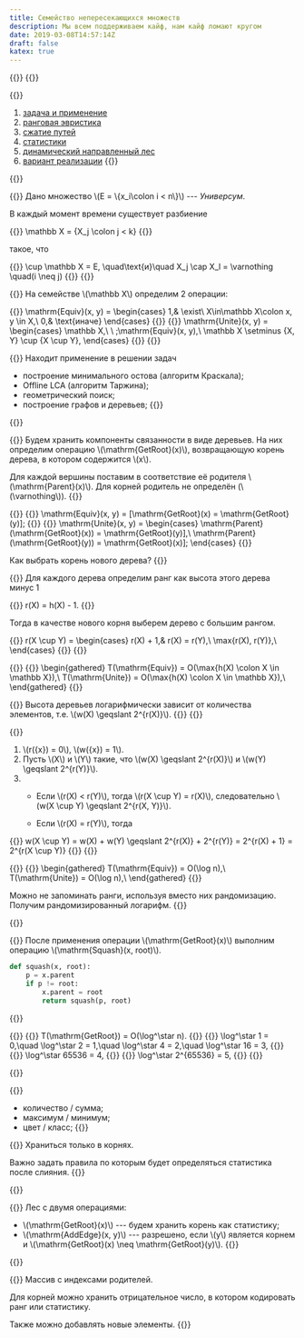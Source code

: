 ```yaml
---
title: Семейство непересекающихся множеств
description: Мы всем поддерживаем кайф, нам кайф ломают кругом
date: 2019-03-08T14:57:14Z
draft: false
katex: true
---
```


{{<slide title="DSU" class="clear" shout="true"/>}}
{{<slide title="Семейство непересекающихся множеств" class="section" />}}

{{<slide title="План" class="toc" id="toc">}}
1. [задача и применение](#problem)
2. [ранговая эвристика](#rank-heuristic)
3. [сжатие путей](#path-compression)
4. [статистики](#statistics)
5. [динамический направленный лес](#ddf)
6. [вариант реализации](#implementation)
{{</slide>}}

{{<slide title="Задача и применение" class="section" id="problem" />}}

{{<slide title="Задача и применение">}}
Дано множество \\(E = \\{x\_i\colon i < n\\}\\) --- _Универсум_.

В каждый момент времени существует разбиение

{{<equation>}}
    \mathbb X = \{X_j \colon j < k\}
{{</equation>}}

такое, что

{{<equation>}}
    \cup \mathbb X = E,
    \quad\text{и}\quad
    X_j \cap X_l = \varnothing
    \quad(i \neq j)
{{</equation>}}
{{</slide>}}

{{<slide title="Задача и применение">}}
На семействе \\(\mathbb X\\) определим 2 операции:

{{<equation>}}
    \mathrm{Equiv}(x, y) =
    \begin{cases}
        1,& \exist\ X\in\mathbb X\colon x, y \in X,\\
        0,& \text{иначе}
    \end{cases}
{{</equation>}}
{{<equation>}}
    \mathrm{Unite}(x, y) =
    \begin{cases}
        \mathbb X,\ \ \;\mathrm{Equiv}(x, y),\\
        \mathbb X \setminus \{X, Y\} \cup \{X \cup Y\},
    \end{cases}
{{</equation>}}
{{</slide>}}

{{<slide title="Задача и применение">}}
Находит применение в решении задач
- построение минимального остова (алгоритм Краскала);
- Offline LCA (алгоритм Таржина);
- геометрический поиск;
- построение графов и деревьев;
{{</slide>}}

{{<slide title="Ранговая эвристика" class="section" id="rank-heuristic" />}}

{{<slide title="Ранговая эвристика">}}
Будем хранить компоненты связанности в виде деревьев. На них определим операцию \\(\mathrm{GetRoot}(x)\\), возвращающую корень дерева, в котором содержится \\(x\\).

Для каждой вершины поставим в соответствие её родителя \\(\mathrm{Parent}(x)\\). Для корней родитель не определён (\\(\varnothing\\)).
{{</slide>}}

{{<slide title="Ранговая эвристика">}}
{{<equation>}}
    \mathrm{Equiv}(x, y) = [\mathrm{GetRoot}(x) = \mathrm{GetRoot}(y)];
{{</equation>}}
{{<equation>}}
    \mathrm{Unite}(x, y) = \begin{cases}
        \mathrm{Parent}(\mathrm{GetRoot}(x)) = \mathrm{GetRoot}(y)],\\
        \mathrm{Parent}(\mathrm{GetRoot}(y)) = \mathrm{GetRoot}(x)];
    \end{cases}
{{</equation>}}

Как выбрать корень нового дерева?
{{</slide>}}

{{<slide title="Ранговая эвристика">}}
Для каждого дерева определим ранг как высота этого дерева минус 1

{{<equation>}}
    r(X) = h(X) - 1.
{{</equation>}}

Тогда в качестве нового корня выберем дерево с большим рангом.

{{<equation>}}
    r(X \cup Y) = \begin{cases}
        r(X) + 1,& r(X) = r(Y),\\
        \max\{r(X), r(Y)\},\\
    \end{cases}
{{</equation>}}
{{</slide>}}

{{<slide title="Ранговая эвристика">}}
{{<equation>}}
    \begin{gathered}
        T(\mathrm{Equiv}) = O(\max\{h(X) \colon X \in \mathbb X\}),\\
        T(\mathrm{Unite}) = O(\max\{h(X) \colon X \in \mathbb X\}),\\
    \end{gathered}
{{</equation>}}

{{<theorem type="Утверждение" class="next">}}
Высота деревьев логарифмически зависит от количества элементов, т.е. \\(w(X) \geqslant 2^{r(X)}\\).
{{</theorem>}}
{{</slide>}}

{{<slide title="Ранговая эвристика">}}
1. \\(r({x}) = 0\\), \\(w({x}) = 1\\).
2. Пусть \\(X\\) и \\(Y\\) такие, что \\(w(X) \geqslant 2^{r(X)}\\) и \\(w(Y) \geqslant 2^{r(Y)}\\).
3. - Если \\(r(X) < r(Y)\\), тогда \\(r(X \cup Y) = r(X)\\), следовательно \\(w(X \cup Y) \geqslant 2^{r(X, Y)}\\).

    - Если \\(r(X) = r(Y)\\), тогда

{{<equation>}}
    w(X \cup Y) = w(X) + w(Y) \geqslant 2^{r(X)} + 2^{r(Y)} = 2^{r(X) + 1} = 2^{r(X \cup Y)}
{{</equation>}}
{{</slide>}}

{{<slide title="Ранговая эвристика">}}
{{<equation>}}
    \begin{gathered}
        T(\mathrm{Equiv}) = O(\log n),\\
        T(\mathrm{Unite}) = O(\log n),\\
    \end{gathered}
{{</equation>}}

Можно не запоминать ранги, используя вместо них рандомизацию. Получим рандомизированный логарифм.
{{</slide>}}

{{<slide title="Сжатие путей" class="section" id="path-compression" />}}

{{<slide title="Сжатие путей">}}
После применения операции \\(\mathrm{GetRoot}(x)\\) выполним операцию \\(\mathrm{Squash}(x, root)\\).

```python
def squash(x, root):
    p = x.parent
    if p != root:
        x.parent = root
        return squash(p, root)
```
{{</slide>}}

{{<slide title="Сжатие путей">}}
{{<equation>}}
    T(\mathrm{GetRoot}) = O(\log^\star n).
{{</equation>}}
{{<equation class="next">}}
    \log^\star 1 = 0,\quad
    \log^\star 2 = 1,\quad
    \log^\star 4 = 2,\quad
    \log^\star 16 = 3,
{{</equation>}}
{{<equation class="next">}}
    \log^\star 65536 = 4,
{{</equation>}}
{{<equation class="next">}}
    \log^\star 2^{65536} = 5,
{{</equation>}}
{{</slide>}}

{{<slide title="Статистики" class="section" id="statistics" />}}

{{<slide title="Статистики">}}
- количество / сумма;
- максимум / минимум;
- цвет / класс;
{{</slide>}}

{{<slide title="Статистики">}}
Храниться только в корнях.

Важно задать правила по которым будет определяться статистика после слияния.
{{</slide>}}

{{<slide title="Динамический направленный лес" class="section" id="ddf" />}}

{{<slide title="Динамический направленный лес">}}
Лес с двумя операциями:
- \\(\mathrm{GetRoot}(x)\\) --- будем хранить корень как статистику;
- \\(\mathrm{AddEdge}(x, y)\\) --- разрешено, если \\(y\\) является корнем и \\(\mathrm{GetRoot}(x) \neq \mathrm{GetRoot}(y)\\).
{{</slide>}}

{{<slide title="Вариант реализации" class="section" id="implementation" />}}

{{<slide title="Вариант реализации">}}
Массив с индексами родителей.

Для корней можно хранить отрицательное число, в котором кодировать ранг или статистику.

Также можно добавлять новые элементы.
{{</slide>}}

